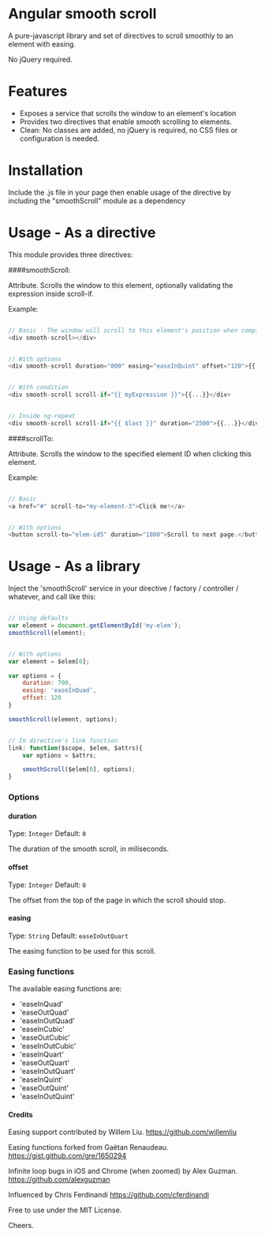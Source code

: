 Angular smooth scroll
==============

A pure-javascript library and set of directives to scroll smoothly to an element with easing. 

No jQuery required.

# Features

  * Exposes a service that scrolls the window to an element's location
  * Provides two directives that enable smooth scrolling to elements.
  * Clean: No classes are added, no jQuery is required, no CSS files or configuration is needed.


# Installation

Include the .js file in your page then enable usage of the directive by including the "smoothScroll" module
as a dependency


# Usage - As a directive

This module provides three directives:

####smoothScroll:

Attribute. Scrolls the window to this element, optionally validating the expression inside scroll-if.

Example:
```js

// Basic - The window will scroll to this element's position when compiling this directive
<div smooth-scroll></div>


// With options
<div smooth-scroll duration="800" easing="easeInQuint" offset="120">{{...}}</div>


// With condition
<div smooth-scroll scroll-if="{{ myExpression }}">{{...}}</div>


// Inside ng-repeat
<div smooth-scroll scroll-if="{{ $last }}" duration="2500">{{...}}</div>
```


####scrollTo:

Attribute. Scrolls the window to the specified element ID when clicking this element.

Example:
```js

// Basic
<a href="#" scroll-to="my-element-3">Click me!</a>


// With options
<button scroll-to="elem-id5" duration="1800">Scroll to next page.</button>
```


# Usage - As a library

Inject the 'smoothScroll' service in your directive / factory / controller / whatever, and call like this:

```js

// Using defaults
var element = document.getElementById('my-elem');
smoothScroll(element);


// With options
var element = $elem[0];

var options = {
	duration: 700,
	easing: 'easeInQuad',
	offset: 120
}

smoothScroll(element, options);


// In directive's link function
link: function($scope, $elem, $attrs){
	var options = $attrs;

	smoothScroll($elem[0], options);
}


```

### Options

#### duration
Type: `Integer`
Default: `0`

The duration of the smooth scroll, in miliseconds.

#### offset
Type: `Integer`
Default: `0`

The offset from the top of the page in which the scroll should stop.

#### easing
Type: `String`
Default: `easeInOutQuart`

The easing function to be used for this scroll.

### Easing functions

The available easing functions are:
 * 'easeInQuad'
 * 'easeOutQuad'
 * 'easeInOutQuad'
 * 'easeInCubic'
 * 'easeOutCubic'
 * 'easeInOutCubic'
 * 'easeInQuart'
 * 'easeOutQuart'
 * 'easeInOutQuart'
 * 'easeInQuint'
 * 'easeOutQuint'
 * 'easeInOutQuint'

#### Credits

Easing support contributed by Willem Liu.
https://github.com/willemliu

Easing functions forked from Gaëtan Renaudeau.
https://gist.github.com/gre/1650294

Infinite loop bugs in iOS and Chrome (when zoomed) by Alex Guzman.
https://github.com/alexguzman

Influenced by Chris Ferdinandi
https://github.com/cferdinandi

Free to use under the MIT License.


Cheers.